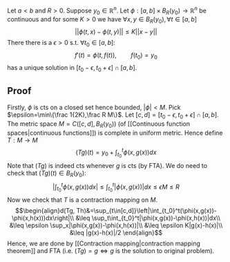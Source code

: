 Let $a<b$ and $R>0$. 
Suppose $y_0\in\mathbb R^n$. 
Let $\phi:[a,b]\times B_R(y_0)\to\mathbb R^n$ be continuous 
and for some $K>0$ we have $\forall x,y\in B_R(y_0), \forall t\in[a,b]$
$$||\phi (t,x)-\phi(t,y)||\leq K||x-y||$$
There there is a $\epsilon>0$ s.t. $\forall t_0\in[a,b]$:
$$f'(t)=\phi(t,f(t)),\quad\quad f(t_0)=y_0$$
has a unique solution in $[t_0-\epsilon,t_0+\epsilon]\cap [a,b]$.
## Proof
Firstly, $\phi$ is cts on a closed set hence bounded, $|\phi|<M$. 
Pick $\epsilon=\min\{\frac 1{2K},\frac R M\}$.
Let $[c,d]=[t_0-\epsilon,t_0+\epsilon]\cap [a,b]$. 
The metric space $M=C([c,d],B_R(y_0))$ (of [[Continuous function spaces|continuous functions]]) 
is complete in uniform metric. 
Hence define $T:M\to M$
$$(T g)(t)=y_0+\int_{t_0}^t\phi(x,g(x))dx$$
Note that $(Tg)$ is indeed cts whenever $g$ is cts (by FTA). 
We do need to check that $(Tg)(t)\in B_R(y_0)$:
$$\left|\int_{t_0}^t\phi(x,g(x))dx\right|\leq \int_{t_0}^t|\phi(x,g(x))|dx\leq \epsilon M\leq R$$
Now we check that $T$ is a contraction mapping on $M$.
$$\begin{align}d(Tg, Th)&=\sup_{t\in[c,d]}\left|\int_{t_0}^t(\phi(x,g(x))-\phi(x,h(x)))dx\right|\\
&\leq \sup_t\int_{t_0}^t|\phi(x,g(x))-\phi(x,h(x))|dx\\
&\leq \epsilon \sup_x|\phi(x,g(x))-\phi(x,h(x))|\\
&\leq \epsilon K|g(x)-h(x)|\\
&\leq |g(x)-h(x)|/2
\end{align}$$
Hence, we are done by [[Contraction mapping|contraction mapping theorem]] and FTA 
(i.e. $(Tg)=g\iff g$ is the solution to original problem).